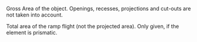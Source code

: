 Gross Area of the object. Openings, recesses, projections and cut-outs are not taken into account.

Total area of the ramp flight (not the projected area). Only given, if the element is prismatic.
